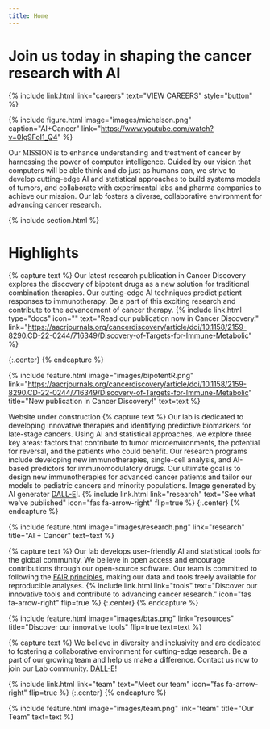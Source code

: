 ```yaml
---
title: Home
---
```


# Join us today in shaping the cancer research with AI
{%
  include link.html
  link="careers"
  text="VIEW CAREERS"
  style="button"
%}

{%
  include figure.html
  image="images/michelson.png"
  caption="AI+Cancer"
  link="https://www.youtube.com/watch?v=0Ig9FoI1_Q4"
%}

  <!-- width="400px" -->
<!-- [![AI+Cancer](images/Youtube_Screenshot_Website.png)](https://www.youtube.com/watch?v=0Ig9FoI1_Q4 "AI+Cancer") -->

Our  <span style="font-family:Papyrus; font-size:1em;">MISSION</span> is to enhance understanding and treatment of cancer by harnessing the power of computer intelligence. Guided by our vision that computers will be able think and do just as humans can, we strive to develop cutting-edge AI and statistical approaches to build systems models of tumors, and collaborate with experimental labs and pharma companies to achieve our mission. Our lab fosters a diverse, collaborative environment for advancing cancer research.


{% include section.html %}

# Highlights
{% capture text %}
Our latest research publication in Cancer Discovery explores the discovery of bipotent drugs as a new solution for traditional combination therapies. Our cutting-edge AI techniques predict patient responses to immunotherapy. Be a part of this exciting research and contribute to the advancement of cancer therapy. 
{%
  include link.html
  type="docs"
  icon=""
  text="Read our publication now in Cancer Discovery."
  link="https://aacrjournals.org/cancerdiscovery/article/doi/10.1158/2159-8290.CD-22-0244/716349/Discovery-of-Targets-for-Immune-Metabolic"
%}

{:.center}
{% endcapture %}

{%
  include feature.html
  image="images/bipotentR.png"
  link="https://aacrjournals.org/cancerdiscovery/article/doi/10.1158/2159-8290.CD-22-0244/716349/Discovery-of-Targets-for-Immune-Metabolic"
  title="New publication in Cancer Discovery!"
  text=text
%}

Website under construction
{% capture text %}
Our lab is dedicated to developing innovative therapies and identifying predictive biomarkers for late-stage cancers. Using AI and statistical approaches, we explore three key areas: factors that contribute to tumor microenvironments, the potential for reversal, and the patients who could benefit. Our research programs include developing new immunotherapies, single-cell analysis, and AI-based predictors for immunomodulatory drugs. Our ultimate goal is to design new immunotherapies for advanced cancer patients and tailor our models to pediatric cancers and minority populations. Image generated by AI generater [DALL-E](https://openai.com/dall-e-2/)!.
{%
  include link.html
  link="research"
  text="See what we've published"
  icon="fas fa-arrow-right"
  flip=true
%}
{:.center}
{% endcapture %}

{%
  include feature.html
  image="images/research.png"
  link="research"
  title="AI + Cancer"
  text=text
%}




{% capture text %}
Our lab develops user-friendly AI and statistical tools for the global community. We believe in open access and  encourage contributions through our open-source software. Our team is committed to following the [FAIR principles](https://www.go-fair.org/fair-principles/), making our data and tools freely available for reproducible analyses. 
{%
  include link.html
  link="tools"
  text="Discover our innovative tools and contribute to advancing cancer research."
  icon="fas fa-arrow-right"
  flip=true
%}
{:.center}
{% endcapture %}

{%
  include feature.html
  image="images/btas.png"
  link="resources"
  title="Discover our innovative tools"
  flip=true
  text=text
%}

{% capture text %}
We believe in diversity and inclusivity and are dedicated to fostering a collaborative environment for cutting-edge research. Be a part of our growing team and help us make a difference. Contact us now to join our Lab community.  [DALL-E](https://openai.com/dall-e-2/)!

{%
  include link.html
  link="team"
  text="Meet our team"
  icon="fas fa-arrow-right"
  flip=true
%}
{:.center}
{% endcapture %}

{%
  include feature.html
  image="images/team.png"
  link="team"
  title="Our Team"
  text=text
%}
